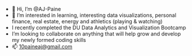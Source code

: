 - 👋 Hi, I’m @AJ-Paine
- 👀 I’m interested in learning, interesting data visualizations, personal finance, real estate, energy and athletics (playing & watching)
- I recently completed the DU Data Analytics and Visualization Bootcamp
- I’m looking to collaborate on anything that will help grow and develop my newly formed coding skills
- 📫 10paineaj@gmail.com

<!---
AJ-Paine/AJ-Paine is a ✨ special ✨ repository because its `README.md` (this file) appears on your GitHub profile.
You can click the Preview link to take a look at your changes.
--->
